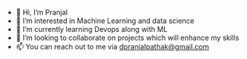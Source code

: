 - 👋 Hi, I’m Pranjal 
- 👀 I’m interested in Machine Learning and data science 
- 🌱 I’m currently learning Devops along with ML 
- 💞️ I’m looking to collaborate on projects which will enhance my skills
- 📫 You can reach out to me via dpranjalpathak@gmail.com

<!---
pranjal2203/pranjal2203 is a ✨ special ✨ repository because its `README.md` (this file) appears on your GitHub profile.
You can click the Preview link to take a look at your changes.
--->
